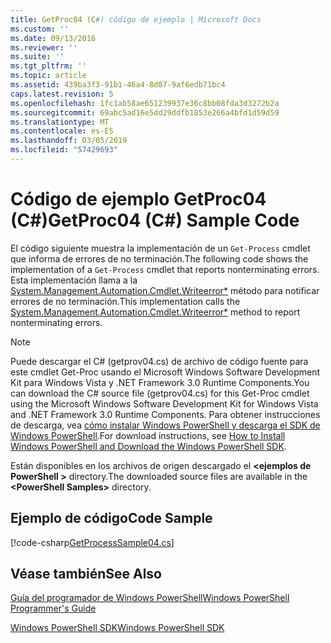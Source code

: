 ```yaml
---
title: GetProc04 (C#) código de ejemplo | Microsoft Docs
ms.custom: ''
ms.date: 09/13/2016
ms.reviewer: ''
ms.suite: ''
ms.tgt_pltfrm: ''
ms.topic: article
ms.assetid: 439ba3f3-91b1-46a4-8d07-9af6edb71bc4
caps.latest.revision: 5
ms.openlocfilehash: 1fc1ab58ae651239937e36c8bb08fda3d3272b2a
ms.sourcegitcommit: 69abc5ad16e5dd29ddfb1853e266a4bfd1d59d59
ms.translationtype: MT
ms.contentlocale: es-ES
ms.lasthandoff: 03/05/2019
ms.locfileid: "57429693"
---
```

# <a name="getproc04-c-sample-code"></a><span data-ttu-id="0566d-102">Código de ejemplo GetProc04 (C#)</span><span class="sxs-lookup"><span data-stu-id="0566d-102">GetProc04 (C#) Sample Code</span></span>

<span data-ttu-id="0566d-103">El código siguiente muestra la implementación de un `Get-Process` cmdlet que informa de errores de no terminación.</span><span class="sxs-lookup"><span data-stu-id="0566d-103">The following code shows the implementation of a `Get-Process` cmdlet that reports nonterminating errors.</span></span> <span data-ttu-id="0566d-104">Esta implementación llama a la [System.Management.Automation.Cmdlet.Writeerror\*](/dotnet/api/System.Management.Automation.Cmdlet.WriteError) método para notificar errores de no terminación.</span><span class="sxs-lookup"><span data-stu-id="0566d-104">This implementation calls the [System.Management.Automation.Cmdlet.Writeerror\*](/dotnet/api/System.Management.Automation.Cmdlet.WriteError) method to report nonterminating errors.</span></span>

> [!NOTE]
> <span data-ttu-id="0566d-105">Puede descargar el C# (getprov04.cs) de archivo de código fuente para este cmdlet Get-Proc usando el Microsoft Windows Software Development Kit para Windows Vista y .NET Framework 3.0 Runtime Components.</span><span class="sxs-lookup"><span data-stu-id="0566d-105">You can download the C# source file (getprov04.cs) for this Get-Proc cmdlet using the Microsoft Windows Software Development Kit for Windows Vista and .NET Framework 3.0 Runtime Components.</span></span> <span data-ttu-id="0566d-106">Para obtener instrucciones de descarga, vea [cómo instalar Windows PowerShell y descarga el SDK de Windows PowerShell](/powershell/developer/installing-the-windows-powershell-sdk).</span><span class="sxs-lookup"><span data-stu-id="0566d-106">For download instructions, see [How to Install Windows PowerShell and Download the Windows PowerShell SDK](/powershell/developer/installing-the-windows-powershell-sdk).</span></span>
>
> <span data-ttu-id="0566d-107">Están disponibles en los archivos de origen descargado el  **\<ejemplos de PowerShell >** directory.</span><span class="sxs-lookup"><span data-stu-id="0566d-107">The downloaded source files are available in the **\<PowerShell Samples>** directory.</span></span>

## <a name="code-sample"></a><span data-ttu-id="0566d-108">Ejemplo de código</span><span class="sxs-lookup"><span data-stu-id="0566d-108">Code Sample</span></span>

[!code-csharp[GetProcessSample04.cs](../../powershell-sdk-samples/SDK-2.0/csharp/GetProcessSample04/GetProcessSample04.cs#L11-L98 "GetProcessSample04.cs")]

## <a name="see-also"></a><span data-ttu-id="0566d-109">Véase también</span><span class="sxs-lookup"><span data-stu-id="0566d-109">See Also</span></span>

[<span data-ttu-id="0566d-110">Guía del programador de Windows PowerShell</span><span class="sxs-lookup"><span data-stu-id="0566d-110">Windows PowerShell Programmer's Guide</span></span>](./windows-powershell-programmer-s-guide.md)

[<span data-ttu-id="0566d-111">Windows PowerShell SDK</span><span class="sxs-lookup"><span data-stu-id="0566d-111">Windows PowerShell SDK</span></span>](../windows-powershell-reference.md)